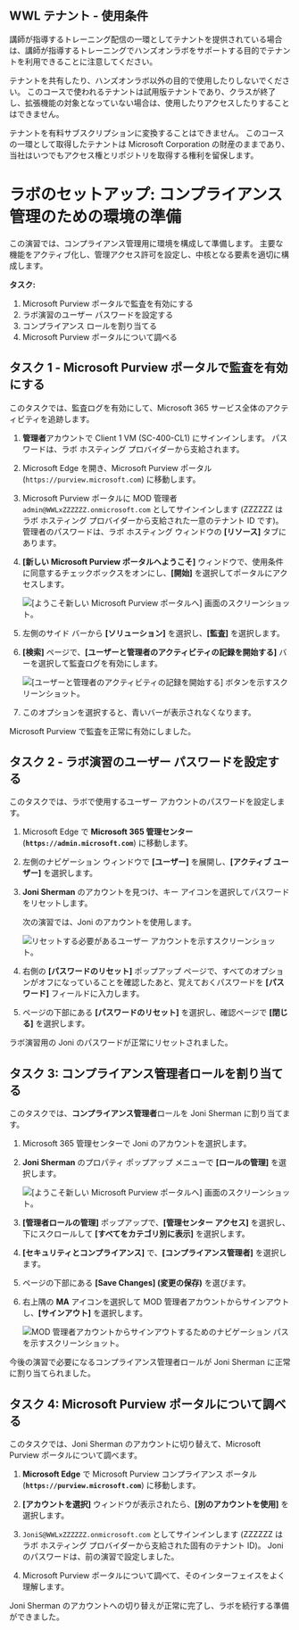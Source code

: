 ## WWL テナント - 使用条件

講師が指導するトレーニング配信の一環としてテナントを提供されている場合は、講師が指導するトレーニングでハンズオンラボをサポートする目的でテナントを利用できることに注意してください。

テナントを共有したり、ハンズオンラボ以外の目的で使用したりしないでください。 このコースで使われるテナントは試用版テナントであり、クラスが終了し、拡張機能の対象となっていない場合は、使用したりアクセスしたりすることはできません。

テナントを有料サブスクリプションに変換することはできません。 このコースの一環として取得したテナントは Microsoft Corporation の財産のままであり、当社はいつでもアクセス権とリポジトリを取得する権利を留保します。

# ラボのセットアップ: コンプライアンス管理のための環境の準備

この演習では、コンプライアンス管理用に環境を構成して準備します。 主要な機能をアクティブ化し、管理アクセス許可を設定し、中核となる要素を適切に構成します。

**タスク:**

1. Microsoft Purview ポータルで監査を有効にする
1. ラボ演習のユーザー パスワードを設定する
1. コンプライアンス ロールを割り当てる
1. Microsoft Purview ポータルについて調べる

## タスク 1 - Microsoft Purview ポータルで監査を有効にする

このタスクでは、監査ログを有効にして、Microsoft 365 サービス全体のアクティビティを追跡します。

1. **管理者**アカウントで Client 1 VM (SC-400-CL1) にサインインします。 パスワードは、ラボ ホスティング プロバイダーから支給されます。

1. Microsoft Edge を開き、Microsoft Purview ポータル (`https://purview.microsoft.com`) に移動します。

1. Microsoft Purview ポータルに MOD 管理者 `admin@WWLxZZZZZZ.onmicrosoft.com` としてサインインします (ZZZZZZ はラボ ホスティング プロバイダーから支給された一意のテナント ID です)。 管理者のパスワードは、ラボ ホスティング ウィンドウの **[リソース]** タブにあります。

1. **[新しい Microsoft Purview ポータルへようこそ]** ウィンドウで、使用条件に同意するチェックボックスをオンにし、**[開始]** を選択してポータルにアクセスします。

    ![[ようこそ新しい Microsoft Purview ポータルへ] 画面のスクリーンショット。](../Media/new-purview-portal-get-started.png)

1. 左側のサイド バーから **[ソリューション]** を選択し、**[監査]** を選択します。

1. **[検索]** ページで、**[ユーザーと管理者のアクティビティの記録を開始する]** バーを選択して監査ログを有効にします。

    ![[ユーザーと管理者のアクティビティの記録を開始する] ボタンを示すスクリーンショット。](../Media/enable-audit-button.png)

1. このオプションを選択すると、青いバーが表示されなくなります。

Microsoft Purview で監査を正常に有効にしました。

## タスク 2 - ラボ演習のユーザー パスワードを設定する

このタスクでは、ラボで使用するユーザー アカウントのパスワードを設定します。

1. Microsoft Edge で **Microsoft 365 管理センター** (**`https://admin.microsoft.com`**) に移動します。

1. 左側のナビゲーション ウィンドウで **[ユーザー]** を展開し、**[アクティブ ユーザー]** を選択します。

1. **Joni Sherman** のアカウントを見つけ、キー アイコンを選択してパスワードをリセットします。

   次の演習では、Joni のアカウントを使用します。

   ![リセットする必要があるユーザー アカウントを示すスクリーンショット。](../Media/reset-password-button-joni.png)

1. 右側の **[パスワードのリセット]** ポップアップ ページで、すべてのオプションがオフになっていることを確認したあと、覚えておくパスワードを **[パスワード]** フィールドに入力します。

1. ページの下部にある **[パスワードのリセット]** を選択し、確認ページで **[閉じる]** を選択します。

ラボ演習用の Joni のパスワードが正常にリセットされました。

## タスク 3: コンプライアンス管理者ロールを割り当てる

このタスクでは、**コンプライアンス管理者**ロールを Joni Sherman に割り当てます。

1. Microsoft 365 管理センターで Joni のアカウントを選択します。

1. **Joni Sherman** のプロパティ ポップアップ メニューで **[ロールの管理]** を選択します。

    ![[ようこそ新しい Microsoft Purview ポータルへ] 画面のスクリーンショット。](../Media/joni-manage-roles.png)

1. **[管理者ロールの管理]** ポップアップで、**[管理センター アクセス]** を選択し、下にスクロールして **[すべてをカテゴリ別に表示]** を選択します。

1. **[セキュリティとコンプライアンス]** で、**[コンプライアンス管理者]** を選択します。

1. ページの下部にある **[Save Changes] (変更の保存)** を選びます。

1. 右上隅の **MA** アイコンを選択して MOD 管理者アカウントからサインアウトし、**[サインアウト]** を選択します。

   ![MOD 管理者アカウントからサインアウトするためのナビゲーション パスを示すスクリーンショット。](../Media/sign-out.png)

今後の演習で必要になるコンプライアンス管理者ロールが Joni Sherman に正常に割り当てられました。

## タスク 4: Microsoft Purview ポータルについて調べる

このタスクでは、Joni Sherman のアカウントに切り替えて、Microsoft Purview ポータルについて調べます。

1. **Microsoft Edge** で Microsoft Purview コンプライアンス ポータル (**`https://purview.microsoft.com`**) に移動します。

1. **[アカウントを選択]** ウィンドウが表示されたら、**[別のアカウントを使用]** を選択します。

1. `JoniS@WWLxZZZZZZ.onmicrosoft.com` としてサインインします (ZZZZZZ はラボ ホスティング プロバイダーから支給された固有のテナント ID)。 Joni のパスワードは、前の演習で設定しました。

1. Microsoft Purview ポータルについて調べて、そのインターフェイスをよく理解します。

Joni Sherman のアカウントへの切り替えが正常に完了し、ラボを続行する準備ができました。
